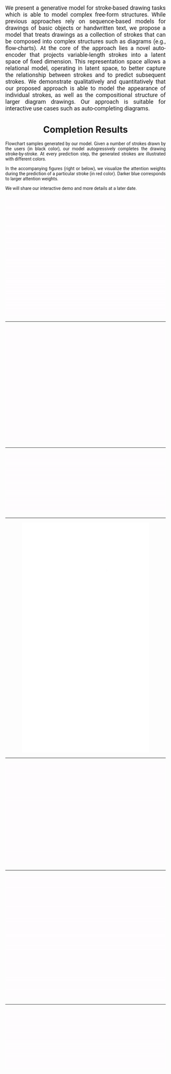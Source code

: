 <link href='https://fonts.googleapis.com/css?family=Roboto' rel='stylesheet'>

<p align="justify" style="padding-top: 10px; font-family:'Roboto'; font-size:18px;" >
We present a generative model for stroke-based drawing tasks which is able to model complex 
free-form structures. While previous approaches rely on sequence-based models for drawings 
of basic objects or handwritten text, we propose a model that treats drawings as a collection 
of strokes that can be composed into complex structures such as diagrams (e.g., flow-charts). 
At the core of the approach lies a novel auto-encoder that projects variable-length strokes 
into a latent space of fixed dimension. This representation space allows a relational model, 
operating in latent space, to better capture the relationship between strokes and to predict 
subsequent strokes. We demonstrate qualitatively and quantitatively that our proposed approach 
is able to model the appearance of individual strokes, as well as the compositional structure 
of larger diagram drawings. Our approach is suitable for interactive use cases such as 
auto-completing diagrams.
</p>

<h1 align="center">Completion Results</h1>
<p align="justify" style="padding-top: 0px; font-family:'Roboto';" >
Flowchart samples generated by our model. Given a number of strokes drawn by the users (in black color), our model autogressively completes the drawing stroke-by-stroke. 
At every prediction step, the generated strokes are illustrated with different colors. 
</p>

<p align="justify" style="padding-top: 0px; font-family:'Roboto'; " >
In the accompanying figures (right or below), we visualize the attention weights during the prediction of a particular stroke (in red color).
Darker blue corresponds to larger attention weights. 
</p>

<p align="justify" style="padding-top: 0px;font-family:'Roboto'; " >
We will share our interactive demo and more details at a later date. 
</p>


![Image](img/data_1_pos_and_attention.gif)

---

![Image](img/data_164_pos_and_attention.gif)

---

![Image](img/data_41_pos_and_attention.gif)

---

<center><img height="720" width="400" src="img/data_10_pos_and_attention.gif"></center>

---

![Image](img/data_170_given2_pos_and_attention.gif)

---

![Image](img/data_170_given3_pos_and_attention.gif)

---

![Image](img/data_189_given10_pos_and_attention.gif)
